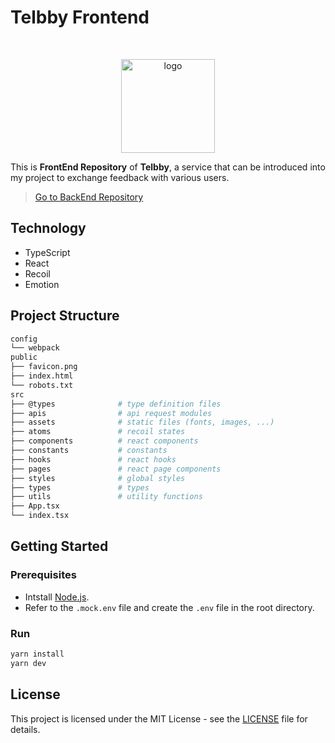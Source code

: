 # Telbby Frontend

<br />
<p align="center">
  <img src="https://user-images.githubusercontent.com/22045163/141472494-00de9d64-1f05-4b1c-bb29-3f688368136c.png" alt="logo" width="150px" />
</p>

This is **FrontEnd Repository** of **Telbby**, a service that can be introduced into my project to exchange feedback with various users.

> [Go to BackEnd Repository](https://github.com/telbby/telbby-backend)

## Technology

- TypeScript
- React
- Recoil
- Emotion

## Project Structure

```bash
config
└── webpack
public
├── favicon.png
├── index.html
└── robots.txt
src
├── @types              # type definition files
├── apis                # api request modules
├── assets              # static files (fonts, images, ...)
├── atoms               # recoil states
├── components          # react components
├── constants           # constants
├── hooks               # react hooks
├── pages               # react page components
├── styles              # global styles
├── types               # types
├── utils               # utility functions
├── App.tsx
└── index.tsx
```

## Getting Started

### Prerequisites

- Intstall [Node.js](https://nodejs.org/).
- Refer to the `.mock.env` file and create the `.env` file in the root directory.

### Run

```bash
yarn install
yarn dev
```

## License

This project is licensed under the MIT License - see the [LICENSE](./LICENSE) file for details.
